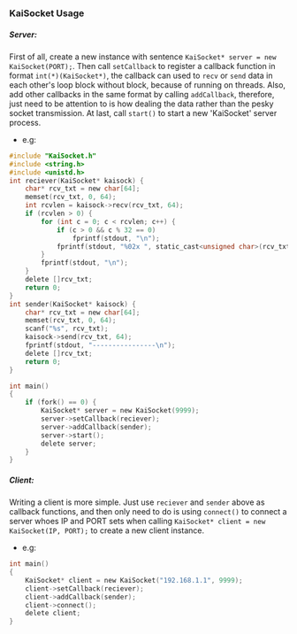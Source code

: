 ### KaiSocket Usage

##### Server:
First of all, create a new instance with sentence `KaiSocket* server = new KaiSocket(PORT);`. Then call `setCallback` to register a callback function in format `int(*)(KaiSocket*)`, the callback can used to `recv` or `send` data in each other's loop block without block, because of running on threads. Also, add other callbacks in the same format by calling `addCallback`, therefore, just need to be attention to is how dealing the data rather than the pesky socket transmission. At last, call `start()` to start a new 'KaiSocket' server process.
* e.g:
```c
#include "KaiSocket.h"
#include <string.h>
#include <unistd.h>
int reciever(KaiSocket* kaisock) {
    char* rcv_txt = new char[64];
    memset(rcv_txt, 0, 64);
    int rcvlen = kaisock->recv(rcv_txt, 64);
    if (rcvlen > 0) {
        for (int c = 0; c < rcvlen; c++) {
            if (c > 0 && c % 32 == 0)
                fprintf(stdout, "\n");
            fprintf(stdout, "%02x ", static_cast<unsigned char>(rcv_txt[c]));
        }
        fprintf(stdout, "\n");
    }
    delete []rcv_txt;
    return 0;
}
int sender(KaiSocket* kaisock) {
    char* rcv_txt = new char[64];
    memset(rcv_txt, 0, 64);
    scanf("%s", rcv_txt);
    kaisock->send(rcv_txt, 64);
    fprintf(stdout, "----------------\n");
    delete []rcv_txt;
    return 0;
}
```
```c
int main() 
{
    if (fork() == 0) {
        KaiSocket* server = new KaiSocket(9999);
        server->setCallback(reciever);
        server->addCallback(sender);
        server->start();
        delete server;
    }
}
```
##### Client:
Writing a client is more simple. Just use `reciever` and `sender` above as callback functions, and then only need to do is using `connect()` to connect a server whoes IP and PORT sets when calling `KaiSocket* client = new KaiSocket(IP, PORT);` to create a new client instance.
* e.g:
```c
int main()
{
    KaiSocket* client = new KaiSocket("192.168.1.1", 9999);
    client->setCallback(reciever);
    client->addCallback(sender);
    client->connect();
    delete client;
}
```
